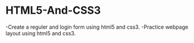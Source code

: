 # HTML5-And-CSS3

-Create a reguler and login form using html5 and css3.
-Practice webpage layout using html5 and css3.
